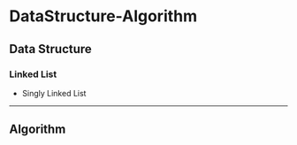 # DataStructure-Algorithm

## Data Structure

### Linked List

- Singly Linked List

---

## Algorithm